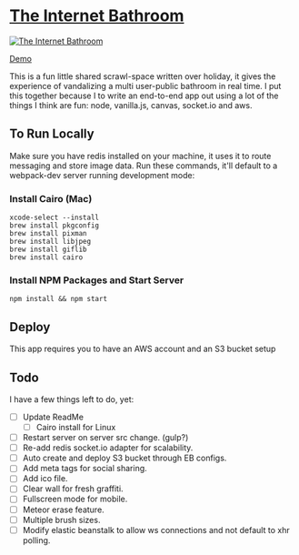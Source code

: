 # [The Internet Bathroom](http://theinternetbathroom.com)

[![The Internet Bathroom](http://theinternetbathroom-assets.s3.amazonaws.com/theinternetbathroom.png)](http://theinternetbathroom.com)

[Demo](http://theinternetbathroom.com)

This is a fun little shared scrawl-space written over holiday, it gives the experience of vandalizing a multi user-public bathroom in real time. I put this together because I to write an end-to-end app out using a lot of the things I think are fun: node, vanilla.js, canvas, socket.io and aws.

## To Run Locally

Make sure you have redis installed on your machine, it uses it to route messaging and store image data. Run these commands, it'll default to a webpack-dev server running development mode:

### Install Cairo (Mac)

```
xcode-select --install
brew install pkgconfig
brew install pixman
brew install libjpeg
brew install giflib
brew install cairo
```

### Install NPM Packages and Start Server

`npm install && npm start`

## Deploy

This app requires you to have an AWS account and an S3 bucket setup

## Todo

I have a few things left to do, yet:

- [ ] Update ReadMe
  - [ ] Cairo install for Linux
- [ ] Restart server on server src change. (gulp?)
- [ ] Re-add redis socket.io adapter for scalability.
- [ ] Auto create and deploy S3 bucket through EB configs.
- [ ] Add meta tags for social sharing.
- [ ] Add ico file.
- [ ] Clear wall for fresh graffiti.
- [ ] Fullscreen mode for mobile.
- [ ] Meteor erase feature.
- [ ] Multiple brush sizes.
- [ ] Modify elastic beanstalk to allow ws connections and not default to xhr polling.
